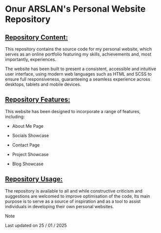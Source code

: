# Onur ARSLAN's Personal Website Repository

## 	<ins>Repository Content:</ins>

This repository contains the source code for my personal website, which serves as an online portfolio featuring my skills, achievements and, most importantly, experiences.

The website has been built to present a consistent, accessible and intuitive user interface, using modern web languages such as HTML and SCSS to ensure full responsiveness, guaranteeing a seamless experience across desktops, tablets and mobile devices.

## 	<ins>Repository Features:</ins>

This website has been designed to incorporate a range of features, including:

- About Me Page

- Socials Showcase

- Contact Page

- Project Showcase

- Blog Showcase

## 	<ins>Repository Usage:</ins>

The repository is available to all and while constructive criticism and suggestions are welcomed to improve optimisation of the code, Its main purpose is to serve as a source of inspiration and as a tool to assist individuals in developing their own personal websites.

> [!NOTE]
> Last updated on 25 / 01 / 2025
